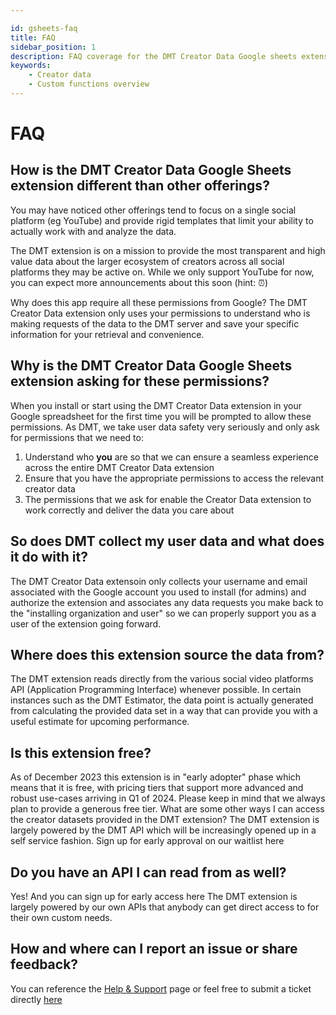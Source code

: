 ```yaml
---

id: gsheets-faq
title: FAQ
sidebar_position: 1
description: FAQ coverage for the DMT Creator Data Google sheets extension
keywords:
    - Creator data
    - Custom functions overview
---
```


# FAQ

## How is the DMT Creator Data Google Sheets extension different than other offerings?

You may have noticed other offerings tend to focus on a single social platform (eg YouTube) and provide rigid templates that limit your ability to actually work with and analyze the data.

The DMT extension is on a mission to provide the most transparent and high value data about the larger ecosystem of creators across all social platforms they may be active on. While we only support YouTube for now, you can expect more announcements about this soon (hint: ⏰)

Why does this app require all these permissions from Google?
The DMT Creator Data extension only uses your permissions to understand who is making requests of the data to the DMT server and save your specific information for your retrieval and convenience.

## Why is the DMT Creator Data Google Sheets extension asking for these permissions?

When you install or start using the DMT Creator Data extension in your Google spreadsheet for the first time you will be prompted to allow these permissions. As DMT, we take user data safety very seriously and only ask for permissions that we need to:

1. Understand who **you** are so that we can ensure a seamless experience across the entire DMT Creator Data extension
1. Ensure that you have the appropriate permissions to access the relevant creator data
1. The permissions that we ask for enable the Creator Data extension to work correctly and deliver the data you care about

## So does DMT collect my user data and what does it do with it?

The DMT Creator Data extensoin only collects your username and email associated with the Google account you used to install (for admins) and authorize the extension and associates any data requests you make back to the "installing organization and user" so we can properly support you as a user of the extension going forward.

## Where does this extension source the data from?

The DMT extension reads directly from the various social video platforms API (Application Programming Interface) whenever possible. 
In certain instances such as the DMT Estimator, the data point is actually generated from calculating the provided data set in a way that can provide you with a useful estimate for upcoming performance.

## Is this extension free?

As of December 2023 this extension is in "early adopter" phase which means that it is free, with pricing tiers that support more advanced and robust use-cases arriving in Q1 of 2024. 
Please keep in mind that we always plan to provide a generous free tier.
What are some other ways I can access the creator datasets provided in the DMT extension?
The DMT extension is largely powered by the DMT API which will be increasingly opened up in a self service fashion. Sign up for early approval on our waitlist here

## Do you have an API I can read from as well?

Yes! And you can sign up for early access here
The DMT extension is largely powered by our own APIs that anybody can get direct access to for their own custom needs.

## How and where can I report an issue or share feedback?
You can reference the [Help & Support](./gsheets-help-support) page or feel free to submit a ticket directly [here](https://airtable.com/appzETVKT8y3nFxsx/shr1bHROPcWon5ivv)